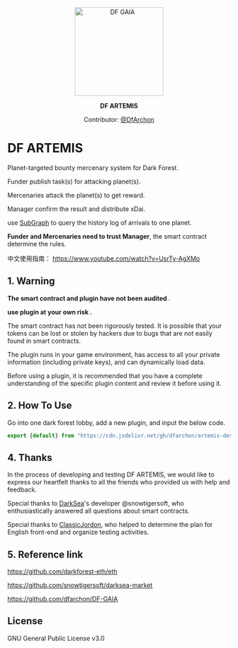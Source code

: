 

<div align="center">
	<img width="200" src="https://user-images.githubusercontent.com/25214732/188123637-d020cd5b-2f69-4436-a279-87f3d36312db.PNG" alt="DF GAIA">
</div>

<p align="center">
	<b>DF ARTEMIS</b>
</p>

<p align="center">
  Contributor: <a href="https://twitter.com/DfArchon">@DfArchon</a>
</p>

# DF ARTEMIS

Planet-targeted bounty mercenary system for Dark Forest.

Funder publish task(s) for attacking planet(s).

Mercenaries attack the planet(s) to get reward.

Manager confirm the result and distribute xDai.

use [SubGraph](https://thegraph.com/en/) to query the history log of arrivals to one planet.

**Funder and Mercenaries need to trust Manager**, 
the smart contract determine the rules.

中文使用指南： https://www.youtube.com/watch?v=UsrTy-AgXMo




## 1. Warning 

**The smart contract and plugin have not been audited** .

 **use plugin at your own risk .**

The smart contract has not been rigorously tested. It is possible that your tokens can be lost or stolen by hackers due to bugs that are not easily found in smart contracts.

The plugin runs in your game environment, has access to all your private information (including private keys),  and can dynamically load data.

Before using a plugin, it is recommended that you have a complete understanding of the specific plugin content and review it before using it.



## 2. How To Use

Go into one dark forest lobby,  add a new plugin, and input the below code.

```js
export {default} from "https://cdn.jsdelivr.net/gh/dfarchon/artemis-dest@master/Artemis-v0.0.2.js"
```



## 4. Thanks

In the process of developing and testing DF ARTEMIS,  we would like to express our heartfelt thanks to all the friends who provided us with help and feedback.

Special thanks to [DarkSea](https://github.com/snowtigersoft/darksea-market)'s developer @snowtigersoft, who enthusiastically answered all questions about smart contracts.

Special thanks to [ClassicJordon](https://twitter.com/ClassicJordon), who helped to determine the plan for English front-end and organize testing activities.

## 5. Reference link

https://github.com/darkforest-eth/eth

https://github.com/snowtigersoft/darksea-market

https://github.com/dfarchon/DF-GAIA


## License

GNU General Public License v3.0

